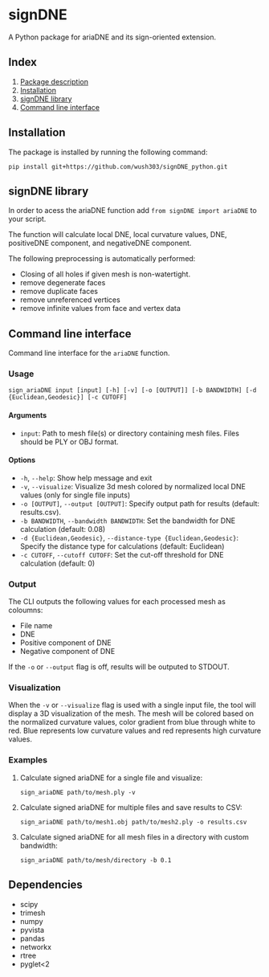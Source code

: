 # signDNE
A Python package for ariaDNE and its sign-oriented extension.

## Index
1. [Package description](#Package-description)
2. [Installation](#Installation)
3. [signDNE library](#signDNE-library)
4. [Command line interface](#Command-line-interface)

## Installation
The package is installed by running the following command:
```
pip install git+https://github.com/wush303/signDNE_python.git
```

## signDNE library
In order to acess the ariaDNE function add `from signDNE import ariaDNE` to your script.

The function will calculate local DNE, local curvature values, DNE, positiveDNE component, and negativeDNE component.

The following preprocessing is automatically performed:
- Closing of all holes if given mesh is non-watertight.
- remove degenerate faces
- remove duplicate faces
- remove unreferenced vertices
- remove infinite values from face and vertex data
  

## Command line interface
Command line interface for the `ariaDNE` function.

### Usage
```
sign_ariaDNE input [input] [-h] [-v] [-o [OUTPUT]] [-b BANDWIDTH] [-d {Euclidean,Geodesic}] [-c CUTOFF]
```

#### Arguments

- `input`: Path to mesh file(s) or directory containing mesh files. Files should be PLY or OBJ format. 

#### Options

- `-h`, `--help`: Show help message and exit
- `-v`, `--visualize`: Visualize 3d mesh colored by normalized local DNE values (only for single file inputs)
- `-o [OUTPUT]`, `--output [OUTPUT]`: Specify output path for results (default: results.csv).
- `-b BANDWIDTH`, `--bandwidth BANDWIDTH`: Set the bandwidth for DNE calculation (default: 0.08)
- `-d {Euclidean,Geodesic}`, `--distance-type {Euclidean,Geodesic}`: Specify the distance type for calculations (default: Euclidean)
- `-c CUTOFF`, `--cutoff CUTOFF`: Set the cut-off threshold for DNE calculation (default: 0)

### Output

The CLI outputs the following values for each processed mesh as coloumns:

- File name
- DNE
- Positive component of DNE
- Negative component of DNE

If the `-o` or `--output` flag is off, results will be outputed to STDOUT.

### Visualization

When the `-v` or `--visualize` flag is used with a single input file, the tool will display a 3D visualization of the mesh. The mesh will be colored based on the normalized curvature values, color gradient from blue through white to red. Blue represents low curvature values and red represents high curvature values.

### Examples

1. Calculate signed ariaDNE for a single file and visualize:
   ```
   sign_ariaDNE path/to/mesh.ply -v
   ```

2. Calculate signed ariaDNE for multiple files and save results to CSV:
   ```
   sign_ariaDNE path/to/mesh1.obj path/to/mesh2.ply -o results.csv
   ```

3. Calculate signed ariaDNE for all mesh files in a directory with custom bandwidth:
   ```
   sign_ariaDNE path/to/mesh/directory -b 0.1
   ```



## Dependencies
- scipy
- trimesh
- numpy
- pyvista
- pandas
- networkx
- rtree
- pyglet<2

